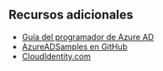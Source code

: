 ## Recursos adicionales

- [Guía del programador de Azure AD](https://azure.microsoft.com/documentation/articles/active-directory-developers-guide/)
- [AzureADSamples en GitHub](https://github.com/AzureAdSamples)
- [CloudIdentity.com](http://cloudidentity.com)

<!---HONumber=AcomDC_0309_2016-->